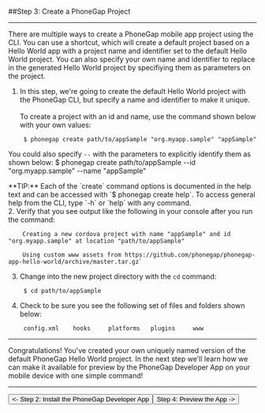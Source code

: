 <link href="../css/styles.css" rel="stylesheet">
<link href="../css/bootstrap.css" rel="stylesheet">
<div class="sidebar"></div>

##Step 3: Create a PhoneGap Project
<hr>
There are multiple ways to create a PhoneGap mobile app project using the CLI. You can use a shortcut, which will create a default project based on a Hello World app with a project name and identifier set to the default Hello World project. You can also specify your own name and identifier to replace in the generated Hello World project by specifiying them as parameters on the project. 

1. In this step, we're going to create the default Hello World project with the PhoneGap CLI, but specify a name and identifier to make it unique. 
   <br><br>To create a project with an id and name, use the command shown below with your own values:

	  	$ phonegap create path/to/appSample "org.myapp.sample" "appSample" 
You could also specify `--` with the parameters to explicitly identify them as shown below:
		$ phonegap create path/to/appSample --id "org.myapp.sample" --name "appSample" 
  <div class="alert alert-info">**TIP:** Each of the `create` command options is documented in the help text and can be accessed with `$ phonegap create help`. To access general help from the CLI, type `-h` or `help` with any command.</div>
2. Verify that you see output like the following in your console after you run the command:

		Creating a new cordova project with name "appSample" and id "org.myapp.sample" at location "path/to/appSample"

		Using custom www assets from https://github.com/phonegap/phonegap-app-hello-world/archive/master.tar.gz`
		
3. Change into the new project directory with the `cd` command:

		$ cd path/to/appSample

4. Check to be sure you see the following set of files and folders shown below:

		config.xml	  hooks		platforms	plugins		www

<hr>
Congratulations! You've created your own uniquely named version of the default PhoneGap Hello World project. In the next step we'll learn how we can make it available for preview by the PhoneGap Developer App on your mobile device with one simple command!
<hr>
<a href="../install/developer-install.html"><button class="btn-prev"><- Step 2: Install the PhoneGap Developer App</button></a><a href="../run/cli-serve.html"><button class="btn-next">Step 4: Preview the App -></button></a>